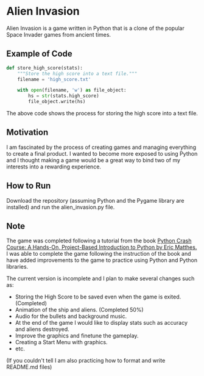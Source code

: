 # Alien Invasion

Alien Invasion is a game written in Python that is a clone of the popular Space Invader games from ancient times.

## Example of Code

```python
def store_high_score(stats):
	"""Store the high score into a text file."""
	filename = 'high_score.txt'

	with open(filename, 'w') as file_object:
		hs = str(stats.high_score)
		file_object.write(hs)
```
The above code shows the process for storing the high score into a text file.

## Motivation

I am fascinated by the process of creating games and managing everything to create a final product. I wanted to become more exposed to using Python and I thought making a game would be a great way to bind two of my interests into a rewarding experience.

## How to Run

Download the repository (assuming Python and the Pygame library are installed) and run the alien_invasion.py file.

## Note

The game was completed following a tutorial from the book [Python Crash Course: A Hands-On, Project-Based Introduction to Python by Eric Matthes.](https://www.amazon.com/Python-Crash-Course-Hands-Project-Based/dp/1593276036/ref=sr_1_1?ie=UTF8&qid=1495703885&sr=8-1&keywords=python+crash+course) I was able to complete the game following the instruction of the book and have added improvements to the game to practice using Python and Python libraries.

The current version is incomplete and I plan to make several changes such as:
- Storing the High Score to be saved even when the game is exited. (Completed)
- Animation of the ship and aliens. (Completed 50%)
- Audio for the bullets and background music.
- At the end of the game I would like to display stats such as accuracy and aliens destroyed.
- Improve the graphics and finetune the gameplay.
- Creating a Start Menu with graphics.
- etc.

(If you couldn't tell I am also practicing how to format and write README.md files)
